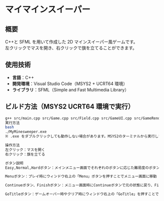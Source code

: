 # マイマインスイーパー

## 概要

C++と SFML を用いて作成した 2D マインスイーパー風ゲームです。  
左クリックでマスを開き、右クリックで旗を立てることができます。

## 使用技術

- **言語**：C++
- **開発環境**：Visual Studio Code（MSYS2 + UCRT64 環境）
- **ライブラリ**：SFML（Simple and Fast Multimedia Library）

## ビルド方法（MSYS2 UCRT64 環境で実行）

```bash
g++ src/main.cpp src/Game.cpp src/Field.cpp src/GameUI.cpp src/GameRenderer.cpp -o MyMinesweeper -lsfml-graphics -lsfml-window -lsfml-system
実行方法
bash
./MyMinesweeper.exe
※ .exe をダブルクリックしても動作しない場合があります。MSYS2のターミナルから実行してください。

操作方法
左クリック：マスを開く
右クリック：旗を立てる

ボタン説明
Easy,Normal,Hardボタン：メインメニュー画面でそれぞれのボタンに応じた難易度のボタンを押すことでゲーム開始

Menuボタン：プレイ時にウィンドウ右上の「Menu」ボタンを押すことでメニュー画面に移動

Continueボタン、Finishボタン：メニュー画面時にContinueボタンで元の状態に戻り、Finishボタンでメインメニュー画面に移動

GoTitleボタン：ゲームオーバー時やクリア時にウィンドウ右上の「GoTitle」を押すことでタイトル画面に移動

```
